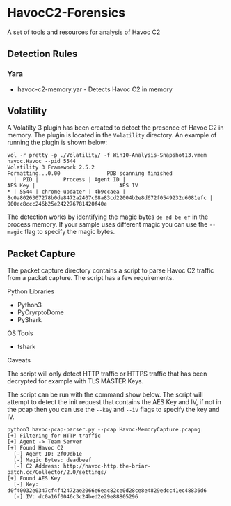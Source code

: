 # HavocC2-Forensics
A set of tools and resources for analysis of Havoc C2


## Detection Rules

### Yara

- havoc-c2-memory.yar - Detects Havoc C2 in memory

## Volatility

A Volatilty 3 plugin has been created to detect the presence of Havoc C2 in memory. The plugin is located in the `Volatility` directory. An example of running the plugin is shown below:

```
vol -r pretty -p ./Volatility/ -f Win10-Analysis-Snapshot13.vmem havoc.Havoc --pid 5544
Volatility 3 Framework 2.5.2
Formatting...0.00               PDB scanning finished                        
  |  PID |        Process | Agent ID |                                                          AES Key |                           AES IV
* | 5544 | chrome-updater | 4b9ccaea | 8c0a8026307278b0de8472a2407c08a83cd22004b2e8d672f0549232d6081efc | 900ec8ccc246b25e242276781420f40e
```

The detection works by identifying the magic bytes `de ad be ef` in the process memory. If your sample uses different magic you can use the `--magic` flag to specify the magic bytes.



## Packet Capture

The packet capture directory contains a script to parse Havoc C2 traffic from a packet capture. The script has a few requirements. 

Python Libraries
- Python3
- PyCryrptoDome
- PyShark

OS Tools

- tshark

Caveats

The script will only detect HTTP traffic or HTTPS traffic that has been decrypted for example with TLS MASTER Keys.

The script can be run with the command show below. The script will attempt to detect the init request that contains the AES Key and IV, if not in the pcap then you can use the `--key` and `--iv` flags to specify the key and IV.


```
python3 havoc-pcap-parser.py --pcap Havoc-MemoryCapture.pcapng
[+] Filtering for HTTP traffic
[+] Agent -> Team Server
[+] Found Havoc C2
  [-] Agent ID: 2f09db1e
  [-] Magic Bytes: deadbeef
  [-] C2 Address: http://havoc-http.the-briar-patch.cc/Collector/2.0/settings/
[+] Found AES Key
  [-] Key: d0f40032e0347cf4f42472ae2066e6eac82ce0d28ce8e4829edcc41ec48836d6
  [-] IV: dc0a16f0046c3c24bed2e29e88805296
```